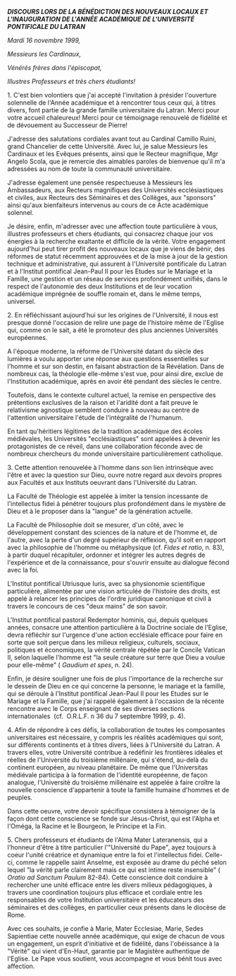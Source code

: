 ***DISCOURS LORS DE LA BÉNÉDICTION DES NOUVEAUX LOCAUX ET L'INAUGURATION DE L'ANNÉE ACADÉMIQUE DE L'UNIVERSITÉ PONTIFICALE DU LATRAN***

*Mardi 16 novembre 1999,*

*Messieurs les Cardinaux,*

*Vénérés frères dans l'épiscopat,*

*Illustres Professeurs et très chers étudiants!*

1. C'est bien volontiers que j'ai accepté l'invitation à présider l'ouverture solennelle de l'Année académique et à rencontrer tous ceux qui, à titres divers, font partie de la grande famille universitaire du Latran. Merci pour votre accueil chaleureux! Merci pour ce témoignage renouvelé de fidélité et de dévouement au Successeur de Pierre!

J'adresse des salutations cordiales avant tout au Cardinal Camillo Ruini, grand Chancelier de cette Université. Avec lui, je salue Messieurs les Cardinaux et les Evêques présents, ainsi que le Recteur magnifique, Mgr Angelo Scola, que je remercie des aimables paroles de bienvenue qu'il m'a adressées au nom de toute la communauté universitaire.

J'adresse également une pensée respectueuse à Messieurs les Ambassadeurs, aux Recteurs magnifiques des Universités ecclésiastiques et civiles, aux Recteurs des Séminaires et des Collèges, aux "sponsors" ainsi qu'aux bienfaiteurs intervenus au cours de ce Acte académique solennel.

Je désire, enfin, m'adresser avec une affection toute particulière à vous, illustres professeurs et chers étudiants, qui consacrez chaque jour vos énergies à la recherche exaltante et difficile de la vérité. Votre engagement aujourd'hui peut tirer profit des nouveaux locaux que je viens de bénir, des réformes de statut récemment approuvées et de la mise à jour de la gestion technique et administrative, qui assurent à l'Université pontificale du Latran et à l'Institut pontifical Jean-Paul II pour les Etudes sur le Mariage et la Famille, une gestion et un réseau de services profondément unifiés, dans le respect de l'autonomie des deux Institutions et de leur vocation académique imprégnée de souffle romain et, dans le même temps, universel.

2. En réfléchissant aujourd'hui sur les origines de l'Université, il nous est presque donné l'occasion de relire une page de l'histoire même de l'Eglise qui, comme on le sait, a été le promoteur des plus anciennes Universités européennes.

A l'époque moderne, la réforme de l'Université datant du siècle des lumières a voulu apporter une réponse aux questions essentielles sur l'homme et sur son destin, en faisant abstraction de la Révélation. Dans de nombreux cas, la théologie elle-même s'est vue, pour ainsi dire, exclue de l'Institution académique, après en avoir été pendant des siècles le centre.

Toutefois, dans le contexte culturel actuel, la remise en perspective des prétentions exclusives de la raison et l'aridité dont a fait preuve le relativisme agnostique semblent conduire à nouveau au centre de l'attention universitaire l'étude de l'intégralité de l'humanum.

En tant qu'héritiers légitimes de la tradition académique des écoles médiévales, les Universités "ecclésiastiques" sont appelées à devenir les protagonistes de ce réveil, dans une collaboration féconde avec de nombreux chercheurs du monde universitaire particulièrement catholique.

3. Cette attention renouvelée à l'homme dans son lien intrinsèque avec l'être et avec la question sur Dieu, ouvre notre regard aux devoirs propres aux Facultés et aux Instituts oeuvrant dans l'Université du Latran.

La Faculté de Théologie est appelée à imiter la tension incessante de l'intellectus fidei à pénétrer toujours plus profondément dans le mystère de Dieu et à le proposer dans la "langue" de la génération actuelle.

La Faculté de Philosophie doit se mesurer, d'un côté, avec le développement constant des sciences de la nature et de l'homme et, de l'autre, avec la perte d'un degré supérieur de réflexion, qu'il soit en rapport avec la philosophie de l'homme ou métaphysique (cf. *Fides et ratio*, n. 83), à partir duquel récapituler, ordonner et intégrer les autres degrés de l'expérience et de la connaissance, pour s'ouvrir ensuite au dialogue fécond avec la foi.

L'Institut pontifical Utriusque Iuris, avec sa physionomie scientifique particulière, alimentée par une vision articulée de l'histoire des droits, est appelé à relancer les principes de l'ordre juridique canonique et civil à travers le concours de ces "deux mains" de son savoir.

L'Institut pontifical pastoral Redemptor hominis, qui, depuis quelques années, consacre une attention particulière à la Doctrine sociale de l'Eglise, devra réfléchir sur l'urgence d'une action ecclésiale efficace pour faire en sorte que soit perçue dans les milieux religieux, culturels, sociaux, politiques et économiques, la vérité centrale répétée par le Concile Vatican II, selon laquelle l'homme est "la seule créature sur terre que Dieu a voulue pour elle-même" ( *Gaudium et spes*, n. 24).

Enfin, je désire souligner une fois de plus l'importance de la recherche sur le dessein de Dieu en ce qui concerne la personne, le mariage et la famille, qui se déroule à l'Institut pontifical Jean-Paul II pour les Etudes sur le Mariage et la Famille, que j'ai rappelé également à l'occasion de la récente rencontre avec le Corps enseignant de ses diverses sections  internationales  (cf.  O.R.L.F. n 36 du 7 septembre 1999, p. 4).

4. Afin de répondre à ces défis, la collaboration de toutes les composantes universitaires est nécessaire, y compris les réalités académiques qui sont, sur différents continents et à titres divers, liées à l'Université du Latran. A travers elles, votre Université contribue à redéfinir les frontières idéales et réelles de l'Université du troisième millénaire, qui s'étend, au-delà du continent européen, au niveau planétaire. De même que l'Universitas médiévale participa à la formation de l'identité européenne, de façon analogue, l'Université du troisième millénaire est appelée à faire croître la nouvelle conscience d'appartenir à toute la famille humaine d'hommes et de peuples.

Dans cette oeuvre, votre devoir spécifique consistera à témoigner de la façon dont cette conscience se fonde sur Jésus-Christ, qui est l'Alpha et l'Oméga, la Racine et le Bourgeon, le Principe et la Fin.

5. Chers professeurs et étudiants de l'Alma Mater Lateranensis, qui a l'honneur d'être à titre particulier l'"Université du Pape", ayez toujours à coeur l'unité créatrice et dynamique entre la foi et l'intellectus fidei. Celle-ci, comme le rappelle saint Anselme, est exposée au drame du péché selon lequel "la vérité parle clairement mais ce qui est intime reste insensible" ( *Oratio ad Sanctum Paulum* 82-84). Cette conscience doit conduire à rechercher une unité efficace entre les divers milieux pédagogiques, à travers une coordination toujours plus efficace et cordiale entre les responsables de votre Institution universitaire et les éducateurs des séminaires et des collèges, en particulier ceux présents dans le diocèse de Rome.

Avec ces souhaits, je confie à Marie, Mater Ecclesiae, Marie, Sedes Sapientiae cette nouvelle année académique, qui exige de chacun de vous un engagement, un esprit d'initiative et de fidélité, dans l'obéissance à la "Vérité" qui vient d'En-Haut, garantie par le Magistère authentique de l'Eglise. Le Pape vous soutient, vous accompagne et vous bénit tous avec affection.